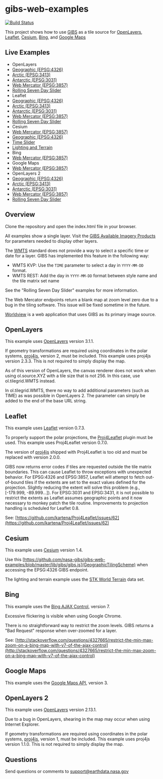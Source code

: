 # gibs-web-examples

[![Build Status](https://travis-ci.org/nasa-gibs/gibs-web-examples.svg?branch=master)](https://travis-ci.org/nasa-gibs/gibs-web-examples)

This project shows how to use [GIBS](https://earthdata.nasa.gov/gibs) as a tile
source for
[OpenLayers](http://openlayers.org), [Leaflet](http://leafletjs.com), [Cesium](http://cesiumjs.org/), [Bing](http://www.bing.com/maps/), and [Google Maps](https://maps.google.com)

## Live Examples

* OpenLayers
 * [Geographic (EPSG:4326)](https://earthdata.nasa.gov/labs/gibs/examples/openlayers/geographic-epsg4326.html)
 * [Arctic (EPSG:3413)](https://earthdata.nasa.gov/labs/gibs/examples/openlayers/arctic-epsg3413.html)
 * [Antarctic (EPSG:3031)](https://earthdata.nasa.gov/labs/gibs/examples/openlayers/antarctic-epsg3031.html)
 * [Web Mercator (EPSG:3857)](https://earthdata.nasa.gov/labs/gibs/examples/openlayers/webmercator-epsg3857.html)
 * [Rolling Seven Day Slider](https://earthdata.nasa.gov/labs/gibs/examples/openlayers/time.html)
* Leaflet
 * [Geographic (EPSG:4326)](https://earthdata.nasa.gov/labs/gibs/examples/leaflet/geographic-epsg4326.html)
 * [Arctic (EPSG:3413)](https://earthdata.nasa.gov/labs/gibs/examples/leaflet/arctic-epsg3413.html)
 * [Antarctic (EPSG:3031)](https://earthdata.nasa.gov/labs/gibs/examples/leaflet/antarctic-epsg3031.html)
 * [Web Mercator (EPSG:3857)](https://earthdata.nasa.gov/labs/gibs/examples/leaflet/webmercator-epsg3857.html)
 * [Rolling Seven Day Slider](https://earthdata.nasa.gov/labs/gibs/examples/leaflet/time.html)
* Cesium
 * [Web Mercator (EPSG:3857)](https://earthdata.nasa.gov/labs/gibs/examples/cesium/webmercator-epsg3857.html)
 * [Geographic (EPSG:4326)](https://earthdata.nasa.gov/labs/gibs/examples/cesium/geographic-epsg4326.html)
 * [Time Slider](https://earthdata.nasa.gov/labs/gibs/examples/cesium/time.html)
 * [Lighting and Terrain](https://earthdata.nasa.gov/labs/gibs/examples/cesium/terrain.html)
* Bing
 * [Web Mercator (EPSG:3857)](https://earthdata.nasa.gov/labs/gibs/examples/bing/webmercator-epsg3857.html)
* Google Maps
 * [Web Mercator (EPSG:3857)](https://earthdata.nasa.gov/labs/gibs/examples/google/webmercator-epsg3857.html)
* OpenLayers 2
 * [Geographic (EPSG:4326)](https://earthdata.nasa.gov/labs/gibs/examples/openlayers2/geographic-epsg4326.html)
 * [Arctic (EPSG:3413)](https://earthdata.nasa.gov/labs/gibs/examples/openlayers2/arctic-epsg3413.html)
 * [Antarctic (EPSG:3031)](https://earthdata.nasa.gov/labs/gibs/examples/openlayers2/antarctic-epsg3031.html)
 * [Web Mercator (EPSG:3857)](https://earthdata.nasa.gov/labs/gibs/examples/openlayers2/webmercator-epsg3857.html)
 * [Rolling Seven Day Slider](https://earthdata.nasa.gov/labs/gibs/examples/openlayers2/time.html)

## Overview

Clone the repository and open the index.html file in your browser.

All examples show a single layer. Visit the
[GIBS Available Imagery Products](https://wiki.earthdata.nasa.gov/display/GIBS/GIBS+Available+Imagery+Products)
for parameters needed to display other layers.

The [WMTS](http://www.opengeospatial.org/standards/wmts) standard does not
provide a way to select a specific time or date for a layer. GIBS has
implemented this feature in the following way:

* WMTS KVP: Use the `TIME` parameter to select a day in `YYYY-MM-DD` format.
* WMTS REST: Add the day in `YYYY-MM-DD` format between style name and the tile
matrix set name

See the "Rolling Seven Day Slider" examples for more information.

The Web Mercator endpoints return a blank map at zoom level zero due to a bug
in the tiling software. This issue will be fixed sometime in the future.

[Worldview](https://github.com/nasa-gibs/worldview) is a web application that
uses GIBS as its primary image source.

## OpenLayers

This example uses [OpenLayers](http://openlayers.org/) version 3.1.1.

If geometry transformations are required using coordinates in the polar systems,
[proj4js](http://trac.osgeo.org/proj4js), version 2, must be included. This
example uses proj4js version 2.3.3. This is not required to simply display the map.

As of this version of OpenLayers, the canvas renderer does not work when using ol.source.XYZ with a tile size that is not 256. In this case, use ol.tilegrid.WMTS instead.

In ol.tilegrid.WMTS, there no way to add additional parameters (such as TIME) as was possible in OpenLayers 2. The parameter can simply be added to the end of the
base URL string.

## Leaflet

This example uses [Leaflet](http://leafletjs.com) version 0.7.3.

To properly support the polar projections, the
[Proj4Leaflet](https://github.com/kartena/Proj4Leaflet) plugin must be
used. This example uses Proj4Leaflet version 0.7.0.

The version of [proj4js](http://trac.osgeo.org/proj4js) shipped with
Proj4Leaflet is too old and must be replaced with version 2.0.0.

GIBS now returns error codes if tiles are requested outside the tile matrix boundaries. This can cause Leaflet to throw exceptions with unexpected behavior. For EPSG:4326 and EPSG:3857, Leaflet will attempt to fetch out-of-bound tiles if the extents are set to the exact values defined for the projection.  Slightly reducing the extent will solve this problem (e.g., [-179.999, -89.999...]). For EPSG:3031 and EPSG:3431, it is not possible to restrict the extents as Leaflet assumes geographic points and it now necessary to monkey patch the tile routine. Improvements to projection handling is scheduled for Leaflet 0.8.

See: [https://github.com/kartena/Proj4Leaflet/issues/62](https://github.com/kartena/Proj4Leaflet/issues/62)

## Cesium

This example uses [Cesium](http://cesiumjs.org/) version 1.4.

Use this
[https://github.com/nasa-gibs/gibs-web-examples/blob/master/lib/gibs/gibs.js](GeographicTilingScheme) when accessing the
EPSG:4326 GIBS endpoint.

The lighting and terrain example uses the [STK World Terrain](https://cesiumjs.org/data-and-assets/terrain/stk-world-terrain.html) data set.

## Bing

This example uses the [Bing AJAX Control](http://msdn.microsoft.com/en-us/library/gg427610.aspx), version 7.

Excessive flickering is visible when using Google Chrome.

There is no straightforward way to restrict the zoom levels. GIBS returns a "Bad Request" response when over-zoomed for a layer.

See: [http://stackoverflow.com/questions/4327665/restrict-the-min-max-zoom-on-a-bing-map-with-v7-of-the-ajax-control](http://stackoverflow.com/questions/4327665/restrict-the-min-max-zoom-on-a-bing-map-with-v7-of-the-ajax-control)

## Google Maps

This example uses the [Google Maps API](https://developers.google.com/maps/documentation/javascript/tutorial), version 3.

## OpenLayers 2

This example uses [OpenLayers](http://openlayers.org/two) version 2.13.1.

Due to a bug in OpenLayers, shearing in the map may occur when using Internet
Explorer.

If geometry transformations are required using coordinates in the polar systems,
[proj4js](http://trac.osgeo.org/proj4js), version 1, must be included. This
example uses proj4js version 1.1.0. This is not required to simply display the map.

## Questions

Send questions or comments to
[support@earthdata.nasa.gov](mailto:support@earthdata.nasa.gov)
